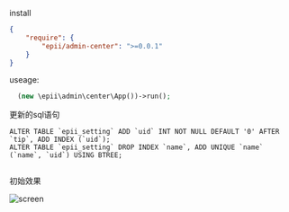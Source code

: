
install

```json
{
    "require": {
        "epii/admin-center": ">=0.0.1"
    }
}
```

useage:

```php
  (new \epii\admin\center\App())->run();

```

更新的sql语句

```
ALTER TABLE `epii_setting` ADD `uid` INT NOT NULL DEFAULT '0' AFTER `tip`, ADD INDEX (`uid`);
ALTER TABLE `epii_setting` DROP INDEX `name`, ADD UNIQUE `name` (`name`, `uid`) USING BTREE;


```



初始效果

![screen]

[screen]:https://gitee.com/epii/epiiadmin-js/raw/master/img/screen.png

 
